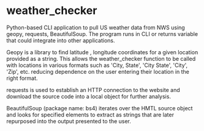# weather_checker
Python-based CLI application to pull US weather data from NWS using geopy, requests, BeautifulSoup. The program runs in CLI or returns variable that could integrate into other applications.

Geopy is a library to find latitude , longitude coordinates for a given location provided as a string. This allows the weather_checker function to be called with locations in various formats such as 'City, State', 'City State', 'City', 'Zip', etc. reducing dependence on the user entering their location in the right format.

requests is used to establish an HTTP connection to the website and download the source code into a local object for further analysis.

BeautifulSoup (package name: bs4) iterates over the HMTL source object and looks for specified elements to extract as strings that are later repurposed into the output presented to the user.

